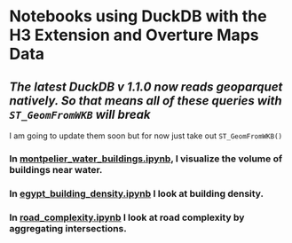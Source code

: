 # Notebooks using DuckDB with the H3 Extension and Overture Maps Data

## *The latest DuckDB v 1.1.0 now reads geoparquet natively. So that means all of these queries with `ST_GeomFromWKB` will break*
I am going to update them soon but for now just take out `ST_GeomFromWKB()`

### In [montpelier_water_buildings.ipynb](montpelier_water_buildings.ipynb), I visualize the volume of buildings near water.

### In [egypt_building_density.ipynb](egypt_building_density.ipynb) I look at building density.

### In [road_complexity.ipynb](road_complexity.ipynb) I look at road complexity by aggregating intersections.
